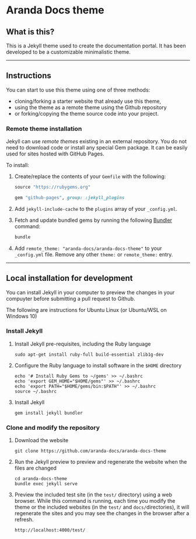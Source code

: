 # Aranda Docs theme

## What is this?

This is a Jekyll theme used to create the documentation portal. It has been developed to be a customizable minimalistic theme.

---

## Instructions

You can start to use this theme using one of three methods:

- cloning/forking a starter website that already use this theme,
- using the theme as a remote theme using the Github repository
- or forking/copying the theme source code into your project.

### Remote theme installation

Jekyll can use *remote themes* existing in an external repository. You do not need to download code or install any special Gem package. It can be easily used for sites hosted with GitHub Pages.

To install:

1. Create/replace the contents of your `Gemfile` with the following:

   ```ruby
   source "https://rubygems.org"

   gem "github-pages", group: :jekyll_plugins
   ```

2. Add `jekyll-include-cache` to the `plugins` array of your `_config.yml`.

3. Fetch and update bundled gems by running the following [Bundler](http://bundler.io/) command:

   ```bash
   bundle
   ```

4. Add `remote_theme: "aranda-docs/aranda-docs-theme"` to your `_config.yml` file. Remove any other `theme:` or `remote_theme:` entry.

---

## Local installation for development

You can install Jekyll in your computer to preview the changes in your compuyter before submitting a pull request to Github.

The following are instructions for Ubuntu Linux (or Ubuntu/WSL on Windows 10)

### Install Jekyll

1. Install Jekyll pre-requisites, including the Ruby language

   ```
   sudo apt-get install ruby-full build-essential zlib1g-dev
   ``` 

2. Configure the Ruby language to install software in the `$HOME` directory 

   ```
   echo '# Install Ruby Gems to ~/gems' >> ~/.bashrc
   echo 'export GEM_HOME="$HOME/gems"' >> ~/.bashrc
   echo 'export PATH="$HOME/gems/bin:$PATH"' >> ~/.bashrc
   source ~/.bashrc
   ``` 

3. Install Jekyll

   ```
   gem install jekyll bundler
   ``` 

### Clone and modify the repository

1. Download the website

   ```
   git clone https://github.com/aranda-docs/aranda-docs-theme
   ``` 

2. Run the Jekyll preview to preview and regenerate the website when the files are changed

   ```
   cd aranda-docs-theme
   bundle exec jekyll serve
   ``` 

5. Preview the included test site (in the `test/` directory) using a web browser. While this command is running, each time you modify  the theme or the included websites (in the `test/` and `docs/`directories), it will regenerate the sites and you may see the changes in the browser after a refresh.

   ```
   http://localhost:4000/test/
   ``` 
   

